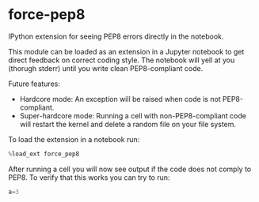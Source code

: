 # force-pep8
IPython extension for seeing PEP8 errors directly in the notebook.

This module can be loaded as an extension in a Jupyter notebook to get direct feedback on correct coding style.
The notebook will yell at you (thorugh stderr) until you write clean PEP8-compliant code.

Future features:
 - Hardcore mode: An exception will be raised when code is not PEP8-compliant.
 - Super-hardcore mode: Running a cell with non-PEP8-compliant code will restart the kernel and delete a random file on your file system.
 
To load the extension in a notebook run:
```python
%load_ext force_pep8
```
After running a cell you will now see output if the code does not comply to PEP8. To verify that this works you can try to run:
```python
a=3
```
